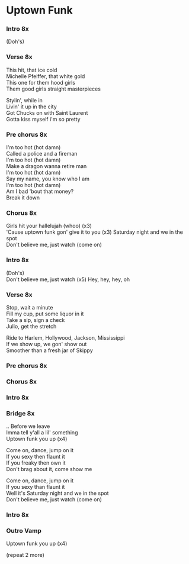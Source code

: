 # Uptown Funk


### Intro  8x
(Doh's)  

### Verse  8x
This hit, that ice cold  
Michelle Pfeiffer, that white gold  
This one for them hood girls  
Them good girls straight masterpieces  

Stylin', while in  
Livin' it up in the city  
Got Chucks on with Saint Laurent  
Gotta kiss myself i'm so pretty  

### Pre chorus  8x
I'm too hot (hot damn)  
Called a police and a fireman  
I'm too hot (hot damn)  
Make a dragon wanna retire man  
I'm too hot (hot damn)  
Say my name, you know who I am  
I'm too hot (hot damn)  
Am I bad 'bout that money?  
Break it down  

### Chorus  8x
Girls hit your hallelujah (whoo) (x3)  
'Cause uptown funk gon' give it to you (x3)
Saturday night and we in the spot  
Don't believe me, just watch (come on)  

### Intro  8x
(Doh's)  
Don't believe me, just watch (x5)
Hey, hey, hey, oh  

### Verse  8x
Stop, wait a minute  
Fill my cup, put some liquor in it  
Take a sip, sign a check  
Julio, get the stretch  

Ride to Harlem, Hollywood, Jackson, Mississippi  
If we show up, we gon' show out  
Smoother than a fresh jar of Skippy  

### Pre chorus  8x  

### Chorus  8x  

### Intro  8x  

### Bridge  8x  
.. Before we leave  
Imma tell y'all a lil' something  
Uptown funk you up (x4)  

Come on, dance, jump on it  
If you sexy then flaunt it  
If you freaky then own it  
Don't brag about it, come show me  

Come on, dance, jump on it  
If you sexy than flaunt it  
Well it's Saturday night and we in the spot  
Don't believe me, just watch (come on)  

### Intro  8x

### Outro Vamp
Uptown funk you up  (x4)

(repeat 2 more)  
